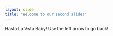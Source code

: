 ```yaml
---
layout: slide
title: "Welcome to our second slide!"
---
```

Hasta La Vista Baby!
Use the left arrow to go back!
